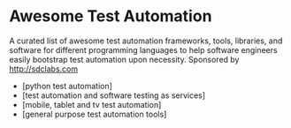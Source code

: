 # Awesome Test Automation

A curated list of awesome test automation frameworks, tools, libraries, and software for different programming languages to help software engineers easily bootstrap test automation upon necessity. Sponsored by http://sdclabs.com

* [python test automation]
* [test automation and software testing as services]
* [mobile, tablet and tv test automation]
* [general purpose test automation tools]

